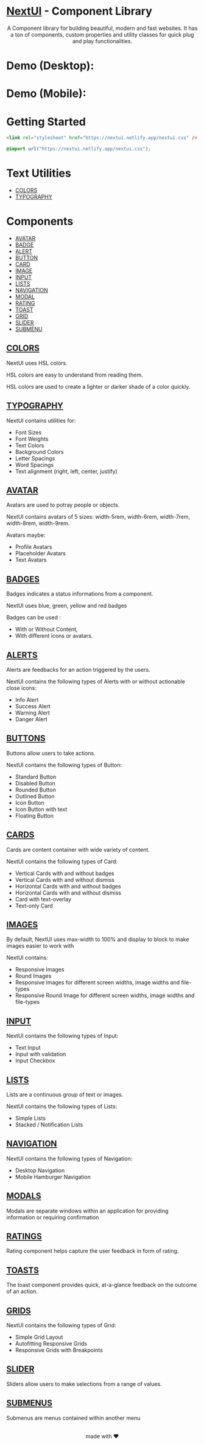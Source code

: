 # [NextUI](https://nextui.netlify.app/) - Component Library

<div align="center">
A Component library for building beautiful, modern and fast websites. It has a ton of components, custom properties and utility classes for quick plug and play functionalities.
</div>

# Demo (Desktop):

# Demo (Mobile):

# Getting Started

```html
<link rel="stylesheet" href="https://nextui.netlify.app/nextui.css" />
```

```css
@import url("https://nextui.netlify.app/nextui.css");
```

# Text Utilities

- [COLORS](#colors)
- [TYPOGRAPHY](#typography)

# Components

- [AVATAR](#avatar)
- [BADGE](#badges)
- [ALERT](#alert-container)
- [BUTTON](#buttons)
- [CARD](#cards-container)
- [IMAGE](#images)
- [INPUT](#form)
- [LISTS](#list-group)
- [NAVIGATION](#navigation)
- [MODAL](#modal)
- [RATING](#ratings)
- [TOAST](#toasts)
- [GRID](#grids)
- [SLIDER](#input-slider)
- [SUBMENU](#submenus)

## [COLORS](https://nextui.netlify.app/docs.html#colors)

NextUI uses HSL colors.

HSL colors are easy to understand from reading them.

HSL colors are used to create a lighter or darker shade of a color quickly.

## [TYPOGRAPHY](https://nextui.netlify.app/docs.html#typography)

NextUI contains utilities for:

- Font Sizes
- Font Weights
- Text Colors
- Background Colors
- Letter Spacings
- Word Spacings
- Text alignment (right, left, center, justify)

## [AVATAR](https://nextui.netlify.app/docs.html#avatar)

Avatars are used to potray people or objects.

NextUI contains avatars of 5 sizes: width-5rem, width-6rem, width-7rem, width-8rem, width-9rem.

Avatars maybe:

- Profile Avatars
- Placeholder Avatars
- Text Avatars

## [BADGES](https://nextui.netlify.app/docs.html#badges)

Badges indicates a status informations from a component.

NextUI uses blue, green, yellow and red badges

Badges can be used :

- With or Without Content,
- With different icons or avatars.

## [ALERTS](https://nextui.netlify.app/docs.html#alert-container)

Alerts are feedbacks for an action triggered by the users.

NextUI contains the following types of Alerts with or without actionable close icons:

- Info Alert
- Success Alert
- Warning Alert
- Danger Alert

## [BUTTONS](https://nextui.netlify.app/docs.html#buttons)

Buttons allow users to take actions.

NextUI contains the following types of Button:

- Standard Button
- Disabled Button
- Rounded Button
- Outlined Button
- Icon Button
- Icon Button with text
- Floating Button

## [CARDS](https://nextui.netlify.app/docs.html#cards-container)

Cards are content container with wide variety of content.

NextUI contains the following types of Card:

- Vertical Cards with and without badges
- Vertical Cards with and without dismiss
- Horizontal Cards with and without badges
- Horizontal Cards with and without dismiss
- Card with text-overlay
- Text-only Card

## [IMAGES](https://nextui.netlify.app/docs.html#images)

By default, NextUI uses max-width to 100% and display to block to make images easier to work with

NextUI contains:

- Responsive Images
- Round Images
- Responsive Images for different screen widths, image widths and file-types
- Responsive Round Image for different screen widths, image widths and file-types

## [INPUT](https://nextui.netlify.app/docs.html#form)

NextUI contains the following types of Input:

- Text Input
- Input with validation
- Input Checkbox

## [LISTS](https://nextui.netlify.app/docs.html#list-group)

Lists are a continuous group of text or images.

NextUI contains the following types of Lists:

- Simple Lists
- Stacked / Notification Lists

## [NAVIGATION](https://nextui.netlify.app/docs.html#navigation)

NextUI contains the following types of Navigation:

- Desktop Navigation
- Mobile Hamburger Navigation

## [MODALS](https://nextui.netlify.app/docs.html#modal)

Modals are separate windows within an application for providing information or requiring confirmation

## [RATINGS](https://nextui.netlify.app/docs.html#ratings)

Rating component helps capture the user feedback in form of rating.

## [TOASTS](https://nextui.netlify.app/docs.html#toasts)

The toast component provides quick, at-a-glance feedback on the outcome of an action.

## [GRIDS](https://nextui.netlify.app/docs.html#grids)

NextUI contains the following types of Grid:

- Simple Grid Layout
- Autofitting Responsive Grids
- Responsive Grids with Breakpoints

## [SLIDER](https://nextui.netlify.app/docs.html#input-slider)

Sliders allow users to make selections from a range of values.

## [SUBMENUS](https://nextui.netlify.app/docs.html#submenus)

Submenus are menus contained within another menu

<br>

<div align="center">
made with ❤️
</div>

<br>
